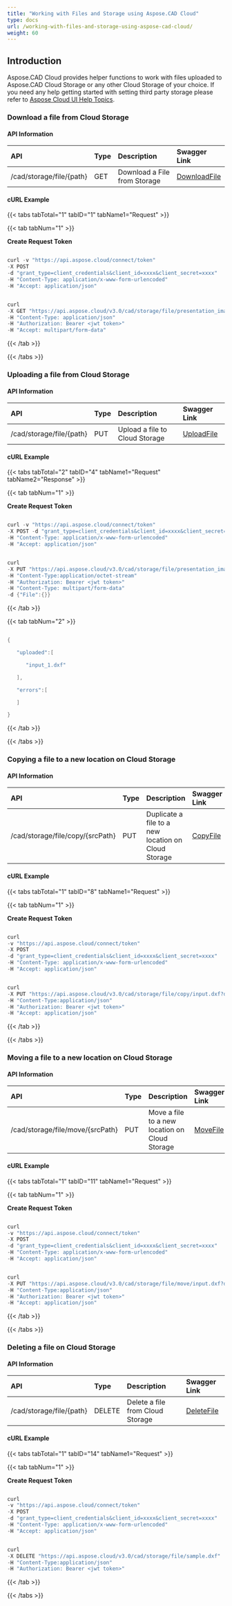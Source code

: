 ```yaml
---
title: "Working with Files and Storage using Aspose.CAD Cloud"
type: docs
url: /working-with-files-and-storage-using-aspose-cad-cloud/
weight: 60
---
```


## **Introduction**
Aspose.CAD Cloud provides helper functions to work with files uploaded to Aspose.CAD Cloud Storage or any other Cloud Storage of your choice. If you need any help getting started with setting third party storage please refer to [Aspose Cloud UI Help Topics](https://docs.aspose.cloud/display/totalcloud/Aspose+Cloud+UI+Help+Topics).
### **Download a file from Cloud Storage**
#### **API Information**

|**API**|**Type**|**Description**|**Swagger Link**|
| :- | :- | :- | :- |
|/cad/storage/file/{path}|GET|Download a File from Storage|[DownloadFile](https://apireference.aspose.cloud/cad/#/File/DownloadFile)|
#### **cURL Example**
{{< tabs tabTotal="1" tabID="1" tabName1="Request" >}}

{{< tab tabNum="1" >}}

**Create Request Token**

```java

curl -v "https://api.aspose.cloud/connect/token" 
-X POST 
-d "grant_type=client_credentials&client_id=xxxx&client_secret=xxxx" 
-H "Content-Type: application/x-www-form-urlencoded" 
-H "Accept: application/json"

```

```java

curl
-X GET "https://api.aspose.cloud/v3.0/cad/storage/file/presentation_images.dxf" 
-H "Content-Type: application/json" 
-H "Authorization: Bearer <jwt token>" 
-H "Accept: multipart/form-data"

```

{{< /tab >}}

{{< /tabs >}}
### **Uploading a file from Cloud Storage**
#### **API Information**

|**API**|**Type**|**Description**|**Swagger Link**|
| :- | :- | :- | :- |
|/cad/storage/file/{path}|PUT|Upload a file to Cloud Storage|[UploadFile](https://apireference.aspose.cloud/cad/#/File/UploadFile)|
#### **cURL Example**
{{< tabs tabTotal="2" tabID="4" tabName1="Request" tabName2="Response" >}}

{{< tab tabNum="1" >}}

**Create Request Token**

```java

curl -v "https://api.aspose.cloud/connect/token" 
-X POST -d "grant_type=client_credentials&client_id=xxxx&client_secret=xxxx" 
-H "Content-Type: application/x-www-form-urlencoded" 
-H "Accept: application/json"

```

```java

curl
-X PUT "https://api.aspose.cloud/v3.0/cad/storage/file/presentation_images_1.dxf" 
-H "Content-Type:application/octet-stream" 
-H "Authorization: Bearer <jwt token>" 
-H "Content-Type: multipart/form-data"
-d {"File":{}}

```

{{< /tab >}}

{{< tab tabNum="2" >}}

```java

{

   "uploaded":[

      "input_1.dxf"

   ],

   "errors":[

   ]

}

```

{{< /tab >}}

{{< /tabs >}}
### **Copying a file to a new location on Cloud Storage**
#### **API Information**

|**API**|**Type**|**Description**|**Swagger Link**|
| :- | :- | :- | :- |
|/cad/storage/file/copy/{srcPath}|PUT|Duplicate a file to a new location on Cloud Storage|[CopyFile](https://apireference.aspose.cloud/cad/#/File/CopyFile)|
#### **cURL Example**
{{< tabs tabTotal="1" tabID="8" tabName1="Request" >}}

{{< tab tabNum="1" >}}

**Create Request Token**

```java

curl 
-v "https://api.aspose.cloud/connect/token" 
-X POST 
-d "grant_type=client_credentials&client_id=xxxx&client_secret=xxxx" 
-H "Content-Type: application/x-www-form-urlencoded" 
-H "Accept: application/json"

```

```java

curl
-X PUT "https://api.aspose.cloud/v3.0/cad/storage/file/copy/input.dxf?destPath=destinationPath" 
-H "Content-Type:application/json" 
-H "Authorization: Bearer <jwt token>" 
-H "Accept: application/json"
```

{{< /tab >}}

{{< /tabs >}}
### **Moving a file to a new location on Cloud Storage**
#### **API Information**

|**API**|**Type**|**Description**|**Swagger Link**|
| :- | :- | :- | :- |
|/cad/storage/file/move/{srcPath}|PUT|Move a file to a new location on Cloud Storage|[MoveFile](https://apireference.aspose.cloud/cad/#/File/MoveFile)|
#### **cURL Example**
{{< tabs tabTotal="1" tabID="11" tabName1="Request" >}}

{{< tab tabNum="1" >}}

**Create Request Token**

```java

curl 
-v "https://api.aspose.cloud/connect/token" 
-X POST 
-d "grant_type=client_credentials&client_id=xxxx&client_secret=xxxx" 
-H "Content-Type: application/x-www-form-urlencoded" 
-H "Accept: application/json"

```

```java

curl
-X PUT "https://api.aspose.cloud/v3.0/cad/storage/file/move/input.dxf?destPath=destinationPath" 
-H "Content-Type:application/json" 
-H "Authorization: Bearer <jwt token>"
-H "Accept: application/json"
```

{{< /tab >}}

{{< /tabs >}}
### **Deleting a file on Cloud Storage**
#### **API Information**

|**API**|**Type**|**Description**|**Swagger Link**|
| :- | :- | :- | :- |
|/cad/storage/file/{path}|DELETE|Delete a file from Cloud Storage|[DeleteFile](https://apireference.aspose.cloud/cad/#/File/DeleteFile)|
#### **cURL Example**
{{< tabs tabTotal="1" tabID="14" tabName1="Request" >}}

{{< tab tabNum="1" >}}

**Create Request Token**

```java

curl 
-v "https://api.aspose.cloud/connect/token" 
-X POST 
-d "grant_type=client_credentials&client_id=xxxx&client_secret=xxxx" 
-H "Content-Type: application/x-www-form-urlencoded" 
-H "Accept: application/json"

```

```java

curl
-X DELETE "https://api.aspose.cloud/v3.0/cad/storage/file/sample.dxf" 
-H "Content-Type:application/json" 
-H "Authorization: Bearer <jwt token>"

```

{{< /tab >}}

{{< /tabs >}}
